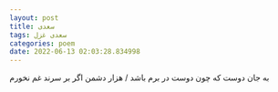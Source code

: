 ```yaml
---
layout: post
title: سعدی
tags: سعدی غزل
categories: poem
date: 2022-06-13 02:03:28.834998
---
```


به جان دوست که چون دوست در برم باشد / هزار دشمن اگر بر سرند غم نخورم